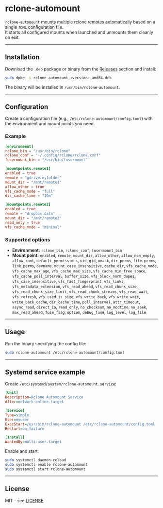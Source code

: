 # rclone-automount

`rclone-automount` mounts multiple rclone remotes automatically based on a single `TOML` configuration file.  
It starts all configured mounts when launched and unmounts them cleanly on exit.

---

## Installation

Download the `.deb` package or binary from the [Releases](../../releases) section and install:

```bash
sudo dpkg -i rclone-automount_<version>_amd64.deb
```

The binary will be installed in `/usr/bin/rclone-automount`.

---

## Configuration

Create a configuration file (e.g., `/etc/rclone-automount/config.toml`) with the environment and mount points you need.

### Example

```toml
[environment]
rclone_bin = "/usr/bin/rclone"
rclone_conf = "~/.config/rclone/rclone.conf"
fusermount_bin = "/usr/bin/fusermount"

[mountpoints.remote1]
enabled = true
remote = "gdrive:myfolder"
mount_dir = "/mnt/remote1"
allow_other = true
vfs_cache_mode = "full"
dir_cache_time = "10m"

[mountpoints.remote2]
enabled = true
remote = "dropbox:data"
mount_dir = "/mnt/remote2"
read_only = true
vfs_cache_mode = "minimal"
```

### Supported options

* **Environment:**
  `rclone_bin`, `rclone_conf`, `fusermount_bin`
* **Mount point:**
  `enabled`, `remote`, `mount_dir`,
  `allow_other`, `allow_non_empty`, `allow_root`,
  `default_permissions`, `uid`, `gid`, `umask`,
  `dir_perms`, `file_perms`, `link_perms`, `devname`,
  `mount_case_insensitive`, `cache_dir`,
  `vfs_cache_mode`, `vfs_cache_max_age`, `vfs_cache_max_size`, `vfs_cache_min_free_space`,
  `vfs_cache_poll_interval`, `buffer_size`, `vfs_block_norm_dupes`,
  `vfs_case_insensitive`, `vfs_fast_fingerprint`, `vfs_links`, `vfs_metadata_extension`,
  `vfs_read_ahead`, `vfs_read_chunk_size`, `vfs_read_chunk_size_limit`,
  `vfs_read_chunk_streams`, `vfs_read_wait`, `vfs_refresh`,
  `vfs_used_is_size`, `vfs_write_back`, `vfs_write_wait`, `write_back_cache`,
  `dir_cache_time`, `poll_interval`, `attr_timeout`,
  `async_read`, `direct_io`, `read_only`,
  `no_checksum`, `no_modtime`, `no_seek`, `max_read_ahead`,
  `fuse_flag`, `option`, `debug_fuse`,
  `log_level`, `log_file`

---

## Usage

Run the binary specifying the config file:

```bash
sudo rclone-automount /etc/rclone-automount/config.toml
```

---

## Systemd service example

Create `/etc/systemd/system/rclone-automount.service`:

```ini
[Unit]
Description=Rclone Automount Service
After=network-online.target

[Service]
Type=simple
User=myuser
ExecStart=/usr/bin/rclone-automount /etc/rclone-automount/config.toml
Restart=on-failure

[Install]
WantedBy=multi-user.target
```

Enable and start:

```bash
sudo systemctl daemon-reload
sudo systemctl enable rclone-automount
sudo systemctl start rclone-automount
```

---

## License

MIT – see [LICENSE](LICENSE)

```